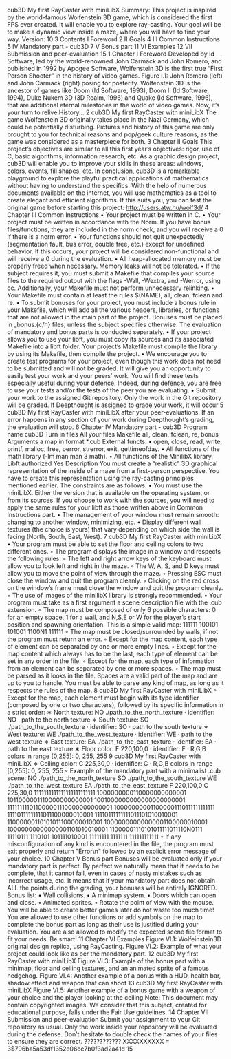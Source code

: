 cub3D
My first RayCaster with miniLibX
Summary: This project is inspired by the world-famous Wolfenstein 3D game, which is
considered the first FPS ever created. It will enable you to explore ray-casting. Your goal
will be to make a dynamic view inside a maze, where you will have to find your way.
Version: 10.3
Contents
I Foreword 2
II Goals 4
III Common Instructions 5
IV Mandatory part - cub3D 7
V Bonus part 11
VI Examples 12
VII Submission and peer-evaluation 15
1
Chapter I
Foreword
Developed by Id Software, led by the world-renowned John Carmack and John Romero,
and published in 1992 by Apogee Software, Wolfenstein 3D is the first true “First Person Shooter” in the history of video games.
Figure I.1: John Romero (left) and John Carmack (right) posing for posterity.
Wolfenstein 3D is the ancestor of games like Doom (Id Software, 1993), Doom II
(Id Software, 1994), Duke Nukem 3D (3D Realm, 1996) and Quake (Id Software, 1996),
that are additional eternal milestones in the world of video games.
Now, it’s your turn to relive History...
2
cub3D My first RayCaster with miniLibX
The game Wolfenstein 3D originally takes place in the Nazi Germany,
which could be potentially disturbing. Pictures and history of
this game are only brought to you for technical reasons and pop/geek
culture reasons, as the game was considered as a masterpiece for
both.
3
Chapter II
Goals
This project’s objectives are similar to all this first year’s objectives: rigor, use of C, basic
algorithms, information research, etc.
As a graphic design project, cub3D will enable you to improve your skills in these
areas: windows, colors, events, fill shapes, etc.
In conclusion, cub3D is a remarkable playground to explore the playful practical applications of mathematics without having to understand the specifics.
With the help of numerous documents available on the internet, you will use mathematics as a tool to create elegant and efficient algorithms.
If this suits you, you can test the original game before starting this project:
http://users.atw.hu/wolf3d/
4
Chapter III
Common Instructions
• Your project must be written in C.
• Your project must be written in accordance with the Norm. If you have bonus
files/functions, they are included in the norm check, and you will receive a 0 if
there is a norm error.
• Your functions should not quit unexpectedly (segmentation fault, bus error, double free, etc.) except for undefined behavior. If this occurs, your project will be
considered non-functional and will receive a 0 during the evaluation.
• All heap-allocated memory must be properly freed when necessary. Memory leaks
will not be tolerated.
• If the subject requires it, you must submit a Makefile that compiles your source
files to the required output with the flags -Wall, -Wextra, and -Werror, using cc.
Additionally, your Makefile must not perform unnecessary relinking.
• Your Makefile must contain at least the rules $(NAME), all, clean, fclean and
re.
• To submit bonuses for your project, you must include a bonus rule in your Makefile,
which will add all the various headers, libraries, or functions that are not allowed in
the main part of the project. Bonuses must be placed in _bonus.{c/h} files, unless
the subject specifies otherwise. The evaluation of mandatory and bonus parts is
conducted separately.
• If your project allows you to use your libft, you must copy its sources and its
associated Makefile into a libft folder. Your project’s Makefile must compile
the library by using its Makefile, then compile the project.
• We encourage you to create test programs for your project, even though this work
does not need to be submitted and will not be graded. It will give you an
opportunity to easily test your work and your peers’ work. You will find these tests
especially useful during your defence. Indeed, during defence, you are free to use
your tests and/or the tests of the peer you are evaluating.
• Submit your work to the assigned Git repository. Only the work in the Git repository will be graded. If Deepthought is assigned to grade your work, it will occur
5
cub3D My first RayCaster with miniLibX
after your peer-evaluations. If an error happens in any section of your work during
Deepthought’s grading, the evaluation will stop.
6
Chapter IV
Mandatory part - cub3D
Program name cub3D
Turn in files All your files
Makefile all, clean, fclean, re, bonus
Arguments a map in format *.cub
External functs.
• open, close, read, write,
printf, malloc, free, perror,
strerror, exit, gettimeofday.
• All functions of the math
library (-lm man man 3 math).
• All functions of the MinilibX
library.
Libft authorized Yes
Description You must create a “realistic” 3D graphical
representation of the inside of a maze from a
first-person perspective. You have to create this
representation using the ray-casting principles
mentioned earlier.
The constraints are as follows:
• You must use the miniLibX. Either the version that is available on the operating
system, or from its sources. If you choose to work with the sources, you will
need to apply the same rules for your libft as those written above in Common
Instructions part.
• The management of your window must remain smooth: changing to another window, minimizing, etc.
• Display different wall textures (the choice is yours) that vary depending on which
side the wall is facing (North, South, East, West).
7
cub3D My first RayCaster with miniLibX
• Your program must be able to set the floor and ceiling colors to two different ones.
• The program displays the image in a window and respects the following rules:
◦ The left and right arrow keys of the keyboard must allow you to look left and
right in the maze.
◦ The W, A, S, and D keys must allow you to move the point of view through
the maze.
◦ Pressing ESC must close the window and quit the program cleanly.
◦ Clicking on the red cross on the window’s frame must close the window and
quit the program cleanly.
◦ The use of images of the minilibX library is strongly recommended.
• Your program must take as a first argument a scene description file with the .cub
extension.
◦ The map must be composed of only 6 possible characters: 0 for an empty space,
1 for a wall, and N,S,E or W for the player’s start position and spawning
orientation.
This is a simple valid map:
111111
100101
101001
1100N1
111111
◦ The map must be closed/surrounded by walls, if not the program must return
an error.
◦ Except for the map content, each type of element can be separated by one or
more empty lines.
◦ Except for the map content which always has to be the last, each type of
element can be set in any order in the file.
◦ Except for the map, each type of information from an element can be separated
by one or more spaces.
◦ The map must be parsed as it looks in the file. Spaces are a valid part of the
map and are up to you to handle. You must be able to parse any kind of map,
as long as it respects the rules of the map.
8
cub3D My first RayCaster with miniLibX
◦ Except for the map, each element must begin with its type identifier (composed
by one or two characters), followed by its specific information in a strict order:
∗ North texture:
NO ./path_to_the_north_texture
· identifier: NO
· path to the north texture
∗ South texture:
SO ./path_to_the_south_texture
· identifier: SO
· path to the south texture
∗ West texture:
WE ./path_to_the_west_texture
· identifier: WE
· path to the west texture
∗ East texture:
EA ./path_to_the_east_texture
· identifier: EA
· path to the east texture
∗ Floor color:
F 220,100,0
· identifier: F
· R,G,B colors in range [0,255]: 0, 255, 255
9
cub3D My first RayCaster with miniLibX
∗ Ceiling color:
C 225,30,0
· identifier: C
· R,G,B colors in range [0,255]: 0, 255, 255
◦ Example of the mandatory part with a minimalist .cub scene:
NO ./path_to_the_north_texture
SO ./path_to_the_south_texture
WE ./path_to_the_west_texture
EA ./path_to_the_east_texture
F 220,100,0
C 225,30,0
1111111111111111111111111
1000000000110000000000001
1011000001110000000000001
1001000000000000000000001
111111111011000001110000000000001
100000000011000001110111111111111
11110111111111011100000010001
11110111111111011101010010001
11000000110101011100000010001
10000000000000001100000010001
10000000000000001101010010001
11000001110101011111011110N0111
11110111 1110101 101111010001
11111111 1111111 111111111111
◦ If any misconfiguration of any kind is encountered in the file, the program
must exit properly and return "Error\n" followed by an explicit error message
of your choice.
10
Chapter V
Bonus part
Bonuses will be evaluated only if your mandatory part is perfect.
By perfect we naturally mean that it needs to be complete, that it
cannot fail, even in cases of nasty mistakes such as incorrect usage,
etc. It means that if your mandatory part does not obtain ALL the
points during the grading, your bonuses will be entirely IGNORED.
Bonus list:
• Wall collisions.
• A minimap system.
• Doors which can open and close.
• Animated sprites.
• Rotate the point of view with the mouse.
You will be able to create better games later do not waste too much
time!
You are allowed to use other functions or add symbols on the map to
complete the bonus part as long as their use is justified during your
evaluation. You are also allowed to modify the expected scene file
format to fit your needs. Be smart!
11
Chapter VI
Examples
Figure VI.1: Wolfeinstein3D original design replica, using RayCasting.
Figure VI.2: Example of what your project could look like as per the mandatory part.
12
cub3D My first RayCaster with miniLibX
Figure VI.3: Example of the bonus part with a minimap, floor and ceiling textures, and an animated
sprite of a famous hedgehog.
Figure VI.4: Another example of a bonus with a HUD, health bar, shadow effect and weapon that can
shoot
13
cub3D My first RayCaster with miniLibX
Figure VI.5: Another example of a bonus game with a weapon of your choice and the player looking
at the ceiling
Note: This document may contain copyrighted images. We consider that this subject,
created for educational purpose, falls under the Fair Use guidelines.
14
Chapter VII
Submission and peer-evaluation
Submit your assignment to your Git repository as usual. Only the work inside your
repository will be evaluated during the defense. Don’t hesitate to double check the
names of your files to ensure they are correct.
???????????? XXXXXXXXXX = $3$$796ba5a53df1352e06cc7b0f3ad2a41d
15